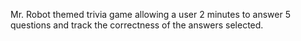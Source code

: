 Mr. Robot themed trivia game allowing a user 2 minutes to answer 5 questions and track the correctness of the answers selected.

